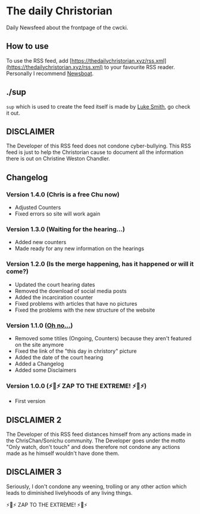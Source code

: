# The daily Christorian
Daily Newsfeed about the frontpage of the cwcki.

## How to use
To use the RSS feed, add [https://thedailychristorian.xyz/rss.xml](https://thedailychristorian.xyz/rss.xml) to your favourite RSS reader. Personally I recommend [Newsboat](https://newsboat.org/).

## ./sup
```sup``` which is used to create the feed itself is made by [Luke Smith](https://github.com/LukeSmithxyz/lb), go check it out.
## DISCLAIMER
The Developer of this RSS feed does not condone cyber-bullying. This RSS feed is just to help the Christorian cause to document all the information there is out on Christine Weston Chandler.

## Changelog

### Version 1.4.0 (Chris is a free Chu now)
- Adjusted Counters
- Fixed errors so site will work again

### Version 1.3.0 (Waiting for the hearing...)
- Added new counters
- Made ready for any new information on the hearings

### Version 1.2.0 (Is the merge happening, has it happened or will it come?)
- Updated the court hearing dates
- Removed the download of social media posts
- Added the incarciration counter
- Fixed problems with articles that have no pictures
- Fixed the problems with the new structure of the website

### Version 1.1.0 ([Oh no...](https://www.youtube.com/watch?v=fg3x_v-645U))
- Removed some titiles (Ongoing, Counters) because they aren't featured on the site anymore
- Fixed the link of the "this day in christory" picture
- Added the date of the court hearing
- Added a Changelog
- Added some Disclaimers

### Version 1.0.0 (&#9889;&#128153;&#9889; ZAP TO THE EXTREME! &#9889;&#128153;&#9889;)
- First version

## DISCLAIMER 2
The Developer of this RSS feed distances himself from any actions made in the ChrisChan/Sonichu community. The Developer goes under the motto "Only watch, don't touch" and does therefore not condone any actions made as he himself wouldn't have done them.

## DISCLAIMER 3
Seriously, I don't condone any weening, trolling or any other action which leads to diminished livelyhoods of any living things.

&#9889;&#128153;&#9889; ZAP TO THE EXTREME! &#9889;&#128153;&#9889;
